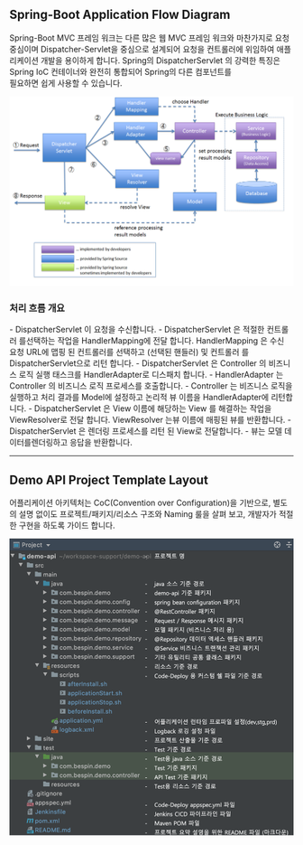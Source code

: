 ## Spring-Boot Application Flow Diagram
Spring-Boot MVC 프레임 워크는 다른 많은 웹 MVC 프레임 워크와 마찬가지로 요청 중심이며 
Dispatcher-Servlet을 중심으로 설계되어 요청을 컨트롤러에 위임하여 애플리케이션 개발을 용이하게 합니다.
Spring의 DispatcherServlet 의 강력한 특징은 Spring IoC 컨테이너와 완전히 통합되어 Spring의 다른 컴포넌트를  
필요하면 쉽게 사용할 수 있습니다.

![spring-business-process-flow-diagram](../img/spring-business-process-flow-diagram.png)


<h3>처리 흐름 개요</h3>
- DispatcherServlet 이 요청을 수신합니다.
- DispatcherServlet 은 적절한 컨트롤러 를선택하는 작업을 HandlerMapping에 전달 합니다.
 HandlerMapping 은 수신 요청 URL에 맵핑 된 컨트롤러를 선택하고 (선택된 핸들러) 및 컨트롤러 를 DispatcherServlet으로 리턴 합니다.
- DispatcherServlet 은 Controller 의 비즈니스 로직 실행 태스크를 HandlerAdapter로 디스패치 합니다.
- HandlerAdapter 는 Controller 의 비즈니스 로직 프로세스를 호출합니다.
- Controller 는 비즈니스 로직을 실행하고 처리 결과를 Model에 설정하고 논리적 뷰 이름을 HandlerAdapter에 리턴합니다.
- DispatcherServlet 은 View 이름에 해당하는 View 를 해결하는 작업을 ViewResolver로 전달 합니다. ViewResolver 는뷰 이름에 매핑된 뷰를 반환합니다.
- DispatcherServlet 은 렌더링 프로세스를 리턴 된 View로 전달합니다.
- 뷰는 모델 데이터를렌더링하고 응답을 반환합니다.

---

## Demo API Project Template Layout

어플리케이션 아키텍처는 CoC(Convention over Configuration)을 기반으로, 별도의 설명 없이도 프로젝트/패키지/리소스 구조와 Naming 룰을 살펴 보고, 개발자가 적절한 구현을 하도록 가이드 합니다.

![spring-boot-project-layout](../img/spring-boot-project-layout.png)
